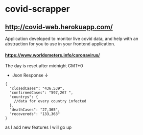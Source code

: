 # covid-scrapper



## http://covid-web.herokuapp.com/

Application developed to monitor live covid data, and help with an abstraction for you to use in your frontend application.

#### https://www.worldometers.info/coronavirus/

The day is reset after midnight GMT+0


* Json Response &downarrow;
````jsonp
{ 
  "closedCases": "436,539",
  "confirmedCases": "597,267 ",
  "countrys": {
    //data for every country infected
  },
  "deathCases": "27,365",
  "recovereds": "133,363"
}

````

as I add new features I will go up
